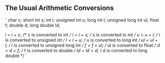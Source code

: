 ## The Usual Arithmetic Conversions

`
char c;
short int s;
int i;
unsigned int u;
long int l;
unsigned long int ul;
float f;
double d;
long double ld;

i = i + c;      /* c is converted to int                */
i = i + s;      /* s is converted to int                */
u = u + i;      /* i is converted to unsigned int       */
l = l + u;      /* u is converted to long int           */
ul = ul + l;    /* l is converted to unsigned long int  */
f = f + ul;     /* ul is converted to float             */
d = d + f;      /* f is converted to double             */
ld = ld + d;    /* d is converted to long double        */
`

